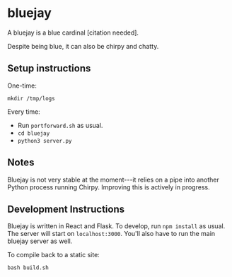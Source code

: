 # bluejay

A bluejay is a blue cardinal \[citation needed\].

Despite being blue, it can also be chirpy and chatty.

## Setup instructions

One-time:

`mkdir /tmp/logs`

Every time:

- Run `portforward.sh` as usual.
- `cd bluejay`
- `python3 server.py`

## Notes

Bluejay is not very stable at the moment---it relies on a pipe into another Python process running Chirpy.
Improving this is actively in progress.

## Development Instructions

Bluejay is written in React and Flask.
To develop, run `npm install` as usual. The server will start on `localhost:3000`.
You'll also have to run the main bluejay server as well.

To compile back to a static site:

`bash build.sh`

